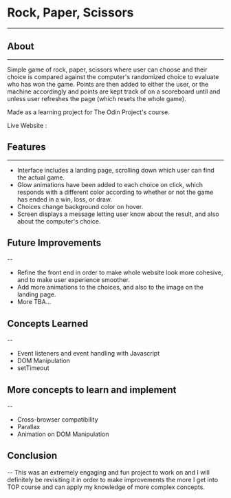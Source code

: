 # Rock, Paper, Scissors 
---

## About
---
Simple game of rock, paper, scissors where user can choose and their choice is compared against the computer's randomized choice to evaluate who has won the game. Points are then added to either the user, or the machine accordingly and points are kept track of on a scoreboard until and unless user refreshes the page (which resets the whole game).

Made as a learning project for The Odin Project's course.

Live Website : 

## Features
---
* Interface includes a landing page, scrolling down which user can find the actual game. 
* Glow animations have been added to each choice on click, which responds with a different color according to whether or not the game has ended in a win, loss, or draw.
* Choices change background color on hover.
* Screen displays a message letting user know about the result, and also about the computer's choice.

## Future Improvements
--
* Refine the front end in order to make whole website look more cohesive, and to make user experience smoother.
* Add more animations to the choices, and also to the image on the landing page.
* More TBA...

## Concepts Learned
--
* Event listeners and event handling with Javascript
* DOM Manipulation
* setTimeout

## More concepts to learn and implement
-- 
* Cross-browser compatibility 
* Parallax
* Animation on DOM Manipulation

## Conclusion 
-- 
This was an extremely engaging and fun project to work on and I will definitely be revisiting it in order to make improvements the more I get into TOP course and can apply my knowledge of more complex concepts.
